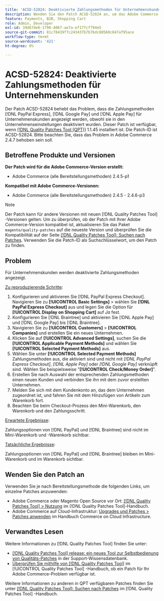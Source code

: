 ```yaml
---
title: 'ACSD-52824: Deaktivierte Zahlungsmethoden für Unternehmenskunden'
description: Wenden Sie den Patch ACSD-52824 an, um das Adobe Commerce-Problem zu beheben, bei dem [!DNL PayPal Express], [!DNL Google Pay], and [!DNL Apple Pay] Zahlungsmethoden für Unternehmenskunden angezeigt werden, obwohl sie in den Unternehmenseinstellungen deaktiviert wurden.
feature: Payments, B2B, Shopping Cart
role: Admin, Developer
exl-id: 39d67de6-1796-4067-ae7a-ef17fcf794e5
source-git-commit: 81c78439f7c243437b7b76dc80560c847af95ace
workflow-type: tm+mt
source-wordcount: '421'
ht-degree: 0%

---
```


# ACSD-52824: Deaktivierte Zahlungsmethoden für Unternehmenskunden

Der Patch ACSD-52824 behebt das Problem, dass die Zahlungsmethoden [!DNL PayPal Express], [!DNL Google Pay] und [!DNL Apple Pay] für Unternehmenskunden angezeigt werden, obwohl sie in den Unternehmenseinstellungen deaktiviert wurden. Dieser Patch ist verfügbar, wenn [[!DNL Quality Patches Tool (QPT)]](https://experienceleague.adobe.com/en/docs/commerce-knowledge-base/kb/announcements/commerce-announcements/magento-quality-patches-released-new-tool-to-self-serve-quality-patches) 1.1.45 installiert ist. Die Patch-ID ist ACSD-52824. Bitte beachten Sie, dass das Problem in Adobe Commerce 2.4.7 behoben sein soll.

## Betroffene Produkte und Versionen

**Der Patch wird für die Adobe Commerce-Version erstellt:**

* Adobe Commerce (alle Bereitstellungsmethoden) 2.4.5-p1

**Kompatibel mit Adobe Commerce-Versionen:**

* Adobe Commerce (alle Bereitstellungsmethoden) 2.4.5 - 2.4.6-p3

>[!NOTE]
>
>Der Patch kann für andere Versionen mit neuen [!DNL Quality Patches Tool] -Versionen gelten. Um zu überprüfen, ob der Patch mit Ihrer Adobe Commerce-Version kompatibel ist, aktualisieren Sie das Paket `magento/quality-patches` auf die neueste Version und überprüfen Sie die Kompatibilität auf der Seite [[!DNL Quality Patches Tool]: Suchen nach Patches](https://experienceleague.adobe.com/tools/commerce-quality-patches/index.html). Verwenden Sie die Patch-ID als Suchschlüsselwort, um den Patch zu finden.

## Problem

Für Unternehmenskunden werden deaktivierte Zahlungsmethoden angezeigt.

<u>Zu reproduzierende Schritte</u>:

1. Konfigurieren und aktivieren Sie [!DNL PayPal Express Checkout]. Navigieren Sie zu **[!UICONTROL Basic Settings]** > wählen Sie **[!DNL PayPal Express Checkout]** aus und legen Sie die Option für **[!UICONTROL Display on Shopping Cart]** auf *Ja* fest.
1. Konfigurieren Sie [!DNL Braintree] und aktivieren Sie [!DNL Apple Pay] und [!DNL Google Pay] bis [!DNL Braintree].
1. Navigieren Sie zu **[!UICONTROL Customers]** > **[!UICONTROL Companies]** und erstellen Sie ein neues Unternehmen.
1. Klicken Sie auf **[!UICONTROL Advanced Settings]**, suchen Sie die **[!UICONTROL Applicable Payment Methods]** und wählen Sie **[!UICONTROL Selected Payment Methods]** aus.
1. Wählen Sie unter **[!UICONTROL Selected Payment Methods]** Zahlungsmethoden aus, die aktiviert sind und nicht mit *[!DNL PayPal Express Checkout]*, *[!DNL Apple Pay]* oder *[!DNL Google Pay]* verknüpft sind. Wählen Sie beispielsweise &quot;**[!UICONTROL Check/Money Order]**&quot;.
1. Erstellen Sie nach Auswahl der entsprechenden Zahlungsmethoden einen neuen Kunden und verbinden Sie ihn mit dem zuvor erstellten Unternehmen.
1. Melden Sie sich mit dem Kundenkonto an, das dem Unternehmen zugeordnet ist, und fahren Sie mit dem Hinzufügen von Artikeln zum Warenkorb fort.
1. Beachten Sie beim Checkout-Prozess den Mini-Warenkorb, den Warenkorb und den Zahlungsschritt.

<u>Erwartete Ergebnisse</u>:

Zahlungsoptionen von [!DNL PayPal] und [!DNL Braintree] sind nicht im Mini-Warenkorb und -Warenkorb sichtbar.

<u>Tatsächliche Ergebnisse</u>:

Zahlungsoptionen von [!DNL PayPal] und [!DNL Braintree] bleiben im Mini-Warenkorb und im Warenkorb sichtbar.

## Wenden Sie den Patch an

Verwenden Sie je nach Bereitstellungsmethode die folgenden Links, um einzelne Patches anzuwenden:

* Adobe Commerce oder Magento Open Source vor Ort: [[!DNL Quality Patches Tool] > Nutzung](/help/tools/quality-patches-tool/usage.md) im [!DNL Quality Patches Tool]-Handbuch.
* Adobe Commerce auf Cloud-Infrastruktur: [Upgrades und Patches > Patches anwenden](https://experienceleague.adobe.com/docs/commerce-cloud-service/user-guide/develop/upgrade/apply-patches.html) im Handbuch Commerce on Cloud Infrastructure.

## Verwandtes Lesen

Weitere Informationen zu [!DNL Quality Patches Tool] finden Sie unter:

* [[!DNL Quality Patches Tool] release: ein neues Tool zur Selbstbedienung von Qualitäts-Patches](https://experienceleague.adobe.com/en/docs/commerce-knowledge-base/kb/announcements/commerce-announcements/magento-quality-patches-released-new-tool-to-self-serve-quality-patches) in der Support-Wissensdatenbank.
* [Überprüfen Sie mithilfe von  [!DNL Quality Patches Tool]](/help/tools/quality-patches-tool/patches-available-in-qpt/check-patch-for-magento-issue-with-magento-quality-patches.md) im [!UICONTROL Quality Patches Tool] -Handbuch, ob ein Patch für Ihr Adobe Commerce-Problem verfügbar ist.


Weitere Informationen zu anderen in QPT verfügbaren Patches finden Sie unter [[!DNL Quality Patches Tool]: Suchen nach Patches](https://experienceleague.adobe.com/tools/commerce-quality-patches/index.html) im [!DNL Quality Patches Tool] -Handbuch.
